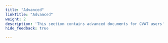 ```yaml
---
title: "Advanced"
linkTitle: "Advanced"
weight: 2
description: 'This section contains advanced documents for CVAT users'
hide_feedback: true

---
```

